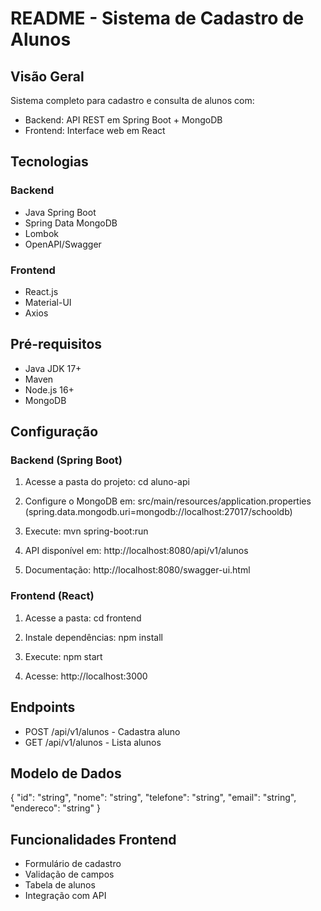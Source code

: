 # README - Sistema de Cadastro de Alunos

## Visão Geral
Sistema completo para cadastro e consulta de alunos com:
- Backend: API REST em Spring Boot + MongoDB
- Frontend: Interface web em React

## Tecnologias
### Backend
- Java Spring Boot
- Spring Data MongoDB
- Lombok
- OpenAPI/Swagger

### Frontend
- React.js
- Material-UI
- Axios

## Pré-requisitos
- Java JDK 17+
- Maven
- Node.js 16+
- MongoDB

## Configuração

### Backend (Spring Boot)
1. Acesse a pasta do projeto:
   cd aluno-api

2. Configure o MongoDB em:
   src/main/resources/application.properties
   (spring.data.mongodb.uri=mongodb://localhost:27017/schooldb)

3. Execute:
   mvn spring-boot:run

4. API disponível em:
   http://localhost:8080/api/v1/alunos

5. Documentação:
   http://localhost:8080/swagger-ui.html

### Frontend (React)
1. Acesse a pasta:
   cd frontend

2. Instale dependências:
   npm install

3. Execute:
   npm start

4. Acesse:
   http://localhost:3000

## Endpoints
- POST /api/v1/alunos - Cadastra aluno
- GET /api/v1/alunos - Lista alunos

## Modelo de Dados
{
  "id": "string",
  "nome": "string",
  "telefone": "string",
  "email": "string",
  "endereco": "string"
}

## Funcionalidades Frontend
- Formulário de cadastro
- Validação de campos
- Tabela de alunos
- Integração com API
